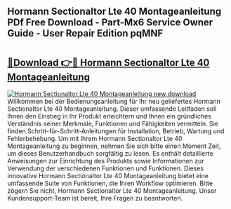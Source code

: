 ## Hormann Sectionaltor Lte 40 Montageanleitung PDf Free Download - Part-Mx6 Service Owner Guide - User Repair Edition pqMNF

# <h2><a href="http://df6yli.blite.top/?on=Hormann+Sectionaltor+Lte+40+Montageanleitung">🔗Download 👉🔴 Hormann Sectionaltor Lte 40 Montageanleitung</a></h2>

[![Hormann Sectionaltor Lte 40 Montageanleitung new download](https://i.imgur.com/lujVjoI.png)](http://df6yli.blite.top/?on=Hormann+Sectionaltor+Lte+40+Montageanleitung)
Willkommen bei der Bedienungsanleitung für Ihr neu geliefertes Hormann Sectionaltor Lte 40 Montageanleitung. Dieser umfassende Leitfaden soll Ihnen den Einstieg in Ihr Produkt erleichtern und Ihnen ein gründliches Verständnis seiner Merkmale, Funktionen und Fähigkeiten vermitteln. Sie finden Schritt-für-Schritt-Anleitungen für Installation, Betrieb, Wartung und Fehlerbehebung. Um mit Ihrem Hormann Sectionaltor Lte 40 Montageanleitung zu beginnen, nehmen Sie sich bitte einen Moment Zeit, um dieses Benutzerhandbuch sorgfältig zu lesen. Es enthält detaillierte Anweisungen zur Einrichtung des Produkts sowie Informationen zur Verwendung der verschiedenen Funktionen und Funktionen. Dieses innovative Hormann Sectionaltor Lte 40 Montageanleitung bietet eine umfassende Suite von Funktionen, die Ihren Workflow optimieren. Bitte zögern Sie nicht, Hormann Sectionaltor Lte 40 Montageanleitung. Unser Kundensupport-Team ist bereit, Ihre Fragen zu beantworten.
